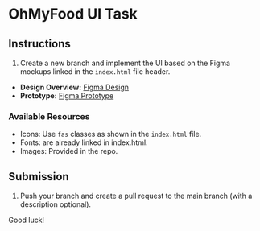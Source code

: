 # OhMyFood UI Task

## Instructions

1. Create a new branch and implement the UI based on the Figma mockups linked in the `index.html` file header.

- **Design Overview:** [Figma Design](https://www.figma.com/design/t4449fzDnwGYmzuwQdu87V/Maquettes-Ohmyfood-(mobile-et-desktop)?node-id=25368-717&t=P4nh2HFdLD70Kznf-0)
- **Prototype:** [Figma Prototype](https://www.figma.com/proto/t4449fzDnwGYmzuwQdu87V/Maquettes-Ohmyfood-(mobile-et-desktop)?node-id=25368-627&p=f&t=VL43LQyKI8ywwMOk-0&scaling=min-zoom&content-scaling=fixed&page-id=0%3A1&starting-point-node-id=25368%3A654&show-proto-sidebar=1)

### Available Resources
- Icons: Use `fas` classes as shown in the `index.html` file.
- Fonts: are already linked in index.html.
- Images: Provided in the repo.

## Submission
1. Push your branch and create a pull request to the main branch (with a description optional).

Good luck!
